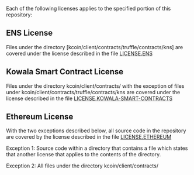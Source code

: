 Each of the following licenses applies to the specified portion of this repository:

## ENS License
Files under the directory [kcoin/client/contracts/truffle/contracts/kns] are covered under the license described in the file [LICENSE.ENS](./LICENSE.ENS)

## Kowala Smart Contract License
Files under the directory kcoin/client/contracts/ with the exception of files under kcoin/client/contracts/truffle/contracts/kns are covered under the license described in the file [LICENSE.KOWALA-SMART-CONTRACTS](./LICENSE.KOWALA-SMART-CONTRACTS)

## Ethereum License
With the two exceptions described below, all source code in the repository are covered by the license described in the file [LICENSE.ETHEREUM](./LICENSE.ETHEREUM)

Exception 1: Source code within a directory that contains a file which states that another license that applies to the contents of the directory.

Exception 2: All files under the directory kcoin/client/contracts/
